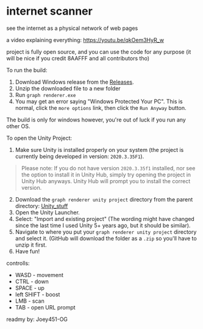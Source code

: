# internet scanner
 see the internet as a physical network of web pages

a video explaining everything: https://youtu.be/qkOem3HyR_w

project is fully open source, and you can use the code for any purpose (it will be nice if you credit 8AAFFF and all contributors tho)

To run the build:

1. Download Windows release from the [Releases](https://github.com/marmust/internet-scanner/releases).
2. Unzip the downloaded file to a new folder
3. Run `graph renderer.exe`
3. You may get an error saying "Windows Protected Your PC". This is normal, click the `more options` link, then click the `Run Anyway` button.

The build is only for windows however, you're out of luck if you run any other OS.

To open the Unity Project:
1. Make sure Unity is installed properly on your system (the project is currently being developed in version: `2020.3.35F1`).
> Please note: If you do not have version `2020.3.35f1` installed, nor see the option to install it in Unity Hub, simply try opening the project in Unity Hub anyways. Unity Hub will prompt you to install the correct version.
2. Download the `graph renderer unity project` directory from the parent directory: [Unity_stuff](https://github.com/marmust/internet-scanner/tree/main/Unity_stuff)
3. Open the Unity Launcher.
4. Select: "Import and existing project" (The wording might have changed since the last time I used Unity 5+ years ago, but it should be similar).
5. Navigate to where you put your `graph renderer unity project` directory and select it. (GitHub will download the folder as a `.zip` so you'll have to unzip it first.
6. Have fun!

controlls:
- WASD - movement
- CTRL - down
- SPACE - up
- left SHIFT - boost
- LMB - scan
- TAB - open URL prompt


readmy by: Joey451-OG
